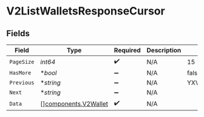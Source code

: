 # V2ListWalletsResponseCursor


## Fields

| Field                                                        | Type                                                         | Required                                                     | Description                                                  | Example                                                      |
| ------------------------------------------------------------ | ------------------------------------------------------------ | ------------------------------------------------------------ | ------------------------------------------------------------ | ------------------------------------------------------------ |
| `PageSize`                                                   | *int64*                                                      | :heavy_check_mark:                                           | N/A                                                          | 15                                                           |
| `HasMore`                                                    | **bool*                                                      | :heavy_minus_sign:                                           | N/A                                                          | false                                                        |
| `Previous`                                                   | **string*                                                    | :heavy_minus_sign:                                           | N/A                                                          | YXVsdCBhbmQgYSBtYXhpbXVtIG1heF9yZXN1bHRzLol=                 |
| `Next`                                                       | **string*                                                    | :heavy_minus_sign:                                           | N/A                                                          |                                                              |
| `Data`                                                       | [][components.V2Wallet](../../models/components/v2wallet.md) | :heavy_check_mark:                                           | N/A                                                          |                                                              |